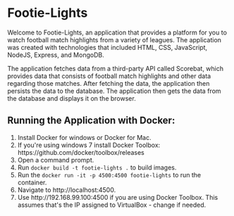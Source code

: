 <h1> Footie-Lights </h1>
<p> Welcome to Footie-Lights, an application that provides a platform for you to watch football match highlights from a variety of leagues.
The application was created with technologies that included HTML, CSS, JavaScript, NodeJS, Express, and MongoDB.</p>
<p> The application fetches data from a third-party API called Scorebat, which provides data that consists of football match highlights and other data regarding those matches.
After fetching the data, the application then persists the data to the database. The application then gets the data from the database and displays it
on the browser. </p>

<h2>Running the Application with Docker: </h2>

<ol>
	<li>Install Docker for windows or Docker for Mac.</li>
	<li>If you're using windows 7 install Docker Toolbox: https://github.com/docker/toolbox/releases</li>
	<li>Open a command prompt. </li>
	<li>Run <code>docker build -t footie-lights .</code> to build images.</li>
	<li>Run the <code>docker run -it -p 4500:4500 footie-lights</code> to run the container. </li>
	<li>Navigate to http://localhost:4500.</li>
	<li>Use http://192.168.99.100:4500 if you are using Docker Toolbox. This assumes that's the IP assigned to VirtualBox - change if needed.</li>
</ol>